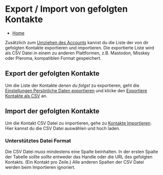 # Export / Import von gefolgten Kontakte

* [Home](help)

Zusätzlich zum [Umziehen des Accounts](help/Move-Account) kannst du die Liste der von dir gefolgten Kontakte exportieren und importieren.
Die exportierte Liste wird als CSV Datei in einem zu anderen Plattformen, z.B. Mastodon, Misskey oder Pleroma, kompatiblen Format gespeichert.

## Export der gefolgten Kontakte

Um die Liste der Kontakte *denen du folgst* zu exportieren, geht die [Einstellungen Persönliche Daten exportieren](settings/userexport) und klicke den [Exportiere Kontakte als CSV](settings/userexport/contact) an.

## Import der gefolgten Kontakte

Um die Kontakt CSV Datei zu importieren, gehe zu [Kontakte Importieren](settings/importcontacts).
Hier kannst du die CSV Datei auswählen und hoch laden.

### Unterstütztes Datei Format

Die CSV Datei *muss* mindestens eine Spalte beinhalten.
In der ersten Spalte der Tabelle sollte *sollte* entweder das Handle oder die URL des gefolgten Kontakts.
(Ein Kontakt pro Zeile.)
Alle anderen Spalten der CSV Datei werden beim Importieren ignoriert.
